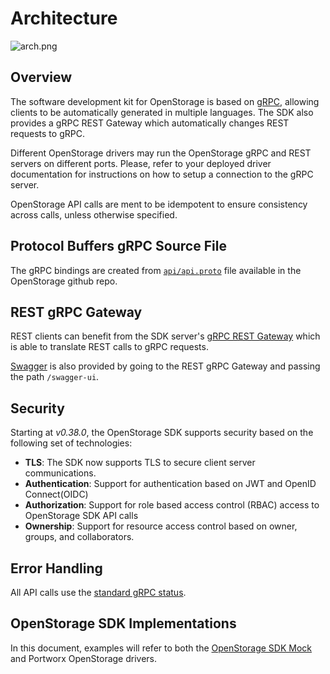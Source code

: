 # Architecture

![arch.png](images/arch.png)

## Overview
The software development kit for OpenStorage is based on [gRPC](https://grpc.io/),
allowing clients to be automatically generated in multiple languages. The SDK
also provides a gRPC REST Gateway which automatically changes REST requests
to gRPC.

Different OpenStorage drivers may run the OpenStorage gRPC and REST servers on
different ports. Please, refer to your deployed driver documentation for
instructions on how to setup a connection to the gRPC server.

OpenStorage API calls are ment to be idempotent to ensure consistency across calls, unless
otherwise specified.

## Protocol Buffers gRPC Source File
The gRPC bindings are created from [`api/api.proto`](https://github.com/libopenstorage/openstorage/blob/master/api/api.proto) file
available in the OpenStorage github repo.

## REST gRPC Gateway
REST clients can benefit from the SDK server's [gRPC REST Gateway](https://github.com/grpc-ecosystem/grpc-gateway)
which is able to translate REST calls to gRPC requests.

[Swagger](https://swagger.io/) is also provided by going to the REST gRPC Gateway
and passing the path `/swagger-ui`.

## Security
Starting at _v0.38.0_, the OpenStorage SDK supports security based on the
following set of technologies:

* **TLS**: The SDK now supports TLS to secure client server communications.
* **Authentication**: Support for authentication based on JWT and OpenID Connect(OIDC)
* **Authorization**: Support for role based access control (RBAC) access to
  OpenStorage SDK API calls
* **Ownership**: Support for resource access control based on owner, groups,
  and collaborators.

## Error Handling
All API calls use the [standard gRPC status](https://github.com/grpc/grpc/blob/master/src/proto/grpc/status/status.proto).

## OpenStorage SDK Implementations
In this document, examples will refer to both the [OpenStorage SDK Mock](tutorial.html)
and Portworx OpenStorage drivers.

